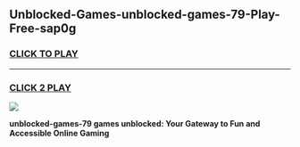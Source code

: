 
## Unblocked-Games-unblocked-games-79-Play-Free-sap0g
<h3>
<a href="https://premium76.site?title=unblocked-games-79&ref=18A1">CLICK TO PLAY</a></h3>
<hr>

<h3>
<a href="https://premium76.site?title=unblocked-games-79&ref=18A1">CLICK 2 PLAY</a>
  
</h3>

<a href="https://premium76.site?title=unblocked-games-79&ref=18A1"><img src="https://clearcache.store/games.png"></a>


**unblocked-games-79 games unblocked: Your Gateway to Fun and Accessible Online Gaming**
